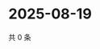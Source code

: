 # 2025-08-19

共 0 条

<!-- BEGIN ZHIHUQUESTIONS -->
<!-- 最后更新时间 Tue Aug 19 2025 15:11:57 GMT+0800 (China Standard Time) -->

<!-- END ZHIHUQUESTIONS -->
